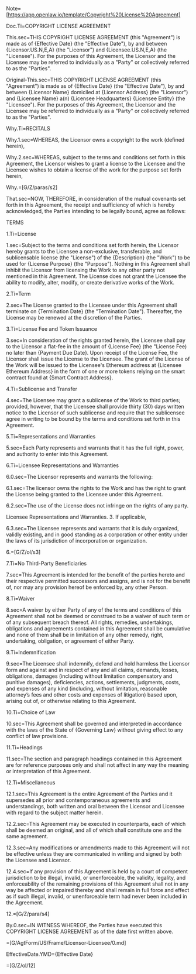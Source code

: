 Note=[https://app.openlaw.io/template/Copyright%20License%20Agreement]

Doc.Ti=COPYRIGHT LICENSE AGREEMENT

This.sec=THIS COPYRIGHT LICENSE AGREEMENT (this "Agreement") is made as of {Effective Date} (the "Effective Date"), by and between {Licensor.US.N,E,A} (the "Licensor") and {Licensee.US.N,E,A} (the "Licensee"). For the purposes of this Agreement, the Licensor and the Licensee may be referred to individually as a "Party" or collectively referred to as the "Parties".


Original-This.sec=THIS COPYRIGHT LICENSE AGREEMENT (this "Agreement") is made as of {Effective Date} (the "Effective Date"), by and between {Licensor Name} domiciled at {Licensor Address} (the "Licensor") and {Licensee Name} a(n) {Licensee Headquarters} {Licensee Entity} (the "Licensee"). For the purposes of this Agreement, the Licensor and the Licensee may be referred to individually as a "Party" or collectively referred to as the "Parties".

Why.Ti=RECITALS

Why.1.sec=WHEREAS, the Licensor owns a copyright to the work (defined herein),

Why.2.sec=WHEREAS, subject to the terms and conditions set forth in this Agreement, the Licensor wishes to grant a license to the Licensee and the Licensee wishes to obtain a license of the work for the purpose set forth herein,

Why.=[G/Z/paras/s2]

That.sec=NOW, THEREFORE, in consideration of the mutual covenants set forth in this Agreement, the receipt and sufficiency of which is hereby acknowledged, the Parties intending to be legally bound, agree as follows:

TERMS

1.Ti=License

1.sec=Subject to the terms and conditions set forth herein, the Licensor hereby grants to the Licensee a non-exclusive, transferable, and sublicensable license (the "License") of the {Description} (the "Work") to be used for {License Purpose} (the "Purpose"). Nothing in this Agreement shall inhibit the Licensor from licensing the Work to any other party not mentioned in this Agreement. The License does not grant the Licensee the ability to modify, alter, modify, or create derivative works of the Work.

2.Ti=Term

2.sec=The License granted to the Licensee under this Agreement shall terminate on {Termination Date} (the "Termination Date"). Thereafter, the License may be renewed at the discretion of the Parties.

3.Ti=License Fee and Token Issuance

3.sec=In consideration of the rights granted herein, the Licensee shall pay to the Licensor a flat-fee in the amount of {License Fee} (the "License Fee) no later than {Payment Due Date}. Upon receipt of the License Fee, the Licensor shall issue the License to the Licensee. The grant of the License of the Work will be issued to the Licensee's Ethereum address at {Licensee Ethereum Address} in the form of one or more tokens relying on the smart contract found at {Smart Contract Address}.

4.Ti=Sublicense and Transfer

4.sec=The Licensee may grant a sublicense of the Work to third parties; provided, however, that the Licensee shall provide thirty (30) days written notice to the Licensor of such sublicense and require that the sublicensee agree in writing to be bound by the terms and conditions set forth in this Agreement.

5.Ti=Representations and Warranties

5.sec=Each Party represents and warrants that it has the full right, power, and authority to enter into this Agreement.

6.Ti=Licensee Representations and Warranties

6.0.sec=The Licensor represents and warrants the following:

6.1.sec=The licensor owns the rights to the Work and has the right to grant the License being granted to the Licensee under this Agreement.

6.2.sec=The use of the License does not infringe on the rights of any party.

Licensee Representations and Warranties.
3. If applicable,

6.3.sec=The Licensee represents and warrants that it is duly organized, validly existing, and in good standing as a corporation or other entity under the laws of its jurisdiction of incorporation or organization.

6.=[G/Z/ol/s3]

7.Ti=No Third-Party Beneficiaries

7.sec=This Agreement is intended for the benefit of the parties hereto and their respective permitted successors and assigns, and is not for the benefit of, nor may any provision hereof be enforced by, any other Person.

8.Ti=Waiver

8.sec=A waiver by either Party of any of the terms and conditions of this Agreement shall not be deemed or construed to be a waiver of such term or of any subsequent breach thereof. All rights, remedies, undertakings, obligations and agreements contained in this Agreement shall be cumulative and none of them shall be in limitation of any other remedy, right, undertaking, obligation, or agreement of either Party.

9.Ti=Indemnification

9.sec=The Licensee shall indemnify, defend and hold harmless the Licensor form and against and in respect of any and all claims, demands, losses, obligations, damages (including without limitation compensatory and punitive damages), deficiencies, actions, settlements, judgments, costs, and expenses of any kind (including, without limitation, reasonable attorney’s fees and other costs and expenses of litigation) based upon, arising out of, or otherwise relating to this Agreement.

10.Ti=Choice of Law

10.sec=This Agreement shall be governed and interpreted in accordance with the laws of the State of {Governing Law} without giving effect to any conflict of law provisions.

11.Ti=Headings

11.sec=The section and paragraph headings contained in this Agreement are for reference purposes only and shall not affect in any way the meaning or interpretation of this Agreement.

12.Ti=Miscellaneous

12.1.sec=This Agreement is the entire Agreement of the Parties and it supersedes all prior and contemporaneous agreements and understandings, both written and oral between the Licensor and Licensee with regard to the subject matter herein.

12.2.sec=This Agreement may be executed in counterparts, each of which shall be deemed an original, and all of which shall constitute one and the same agreement.

12.3.sec=Any modifications or amendments made to this Agreement will not be effective unless they are communicated in writing and signed by both the Licensee and Licensor.

12.4.sec=If any provision of this Agreement is held by a court of competent jurisdiction to be illegal, invalid, or unenforceable, the validity, legality, and enforceability of the remaining provisions of this Agreement shall not in any way be affected or impaired thereby and shall remain in full force and effect as if such illegal, invalid, or unenforceable term had never been included in the Agreement.

12.=[G/Z/para/s4]

By.0.sec=IN WITNESS WHEREOF, the Parties have executed this COPYRIGHT LICENSE AGREEMENT as of the date first written above.

=[G/AgtForm/US/Frame/Licensor-Licensee/0.md]

EffectiveDate.YMD={Effective Date}


=[G/Z/ol/12]